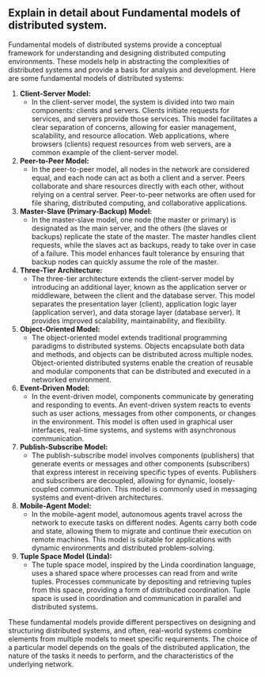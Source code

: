## Explain in detail about Fundamental models of distributed system.
Fundamental models of distributed systems provide a conceptual framework for understanding and designing distributed computing environments. These models help in abstracting the complexities of distributed systems and provide a basis for analysis and development. Here are some fundamental models of distributed systems:

1. **Client-Server Model:**
    - In the client-server model, the system is divided into two main components: clients and servers. Clients initiate requests for services, and servers provide those services. This model facilitates a clear separation of concerns, allowing for easier management, scalability, and resource allocation. Web applications, where browsers (clients) request resources from web servers, are a common example of the client-server model.
2. **Peer-to-Peer Model:**
    - In the peer-to-peer model, all nodes in the network are considered equal, and each node can act as both a client and a server. Peers collaborate and share resources directly with each other, without relying on a central server. Peer-to-peer networks are often used for file sharing, distributed computing, and collaborative applications.
3. **Master-Slave (Primary-Backup) Model:**
    - In the master-slave model, one node (the master or primary) is designated as the main server, and the others (the slaves or backups) replicate the state of the master. The master handles client requests, while the slaves act as backups, ready to take over in case of a failure. This model enhances fault tolerance by ensuring that backup nodes can quickly assume the role of the master.
4. **Three-Tier Architecture:**
    - The three-tier architecture extends the client-server model by introducing an additional layer, known as the application server or middleware, between the client and the database server. This model separates the presentation layer (client), application logic layer (application server), and data storage layer (database server). It provides improved scalability, maintainability, and flexibility.
5. **Object-Oriented Model:**
    - The object-oriented model extends traditional programming paradigms to distributed systems. Objects encapsulate both data and methods, and objects can be distributed across multiple nodes. Object-oriented distributed systems enable the creation of reusable and modular components that can be distributed and executed in a networked environment.
6. **Event-Driven Model:**
    - In the event-driven model, components communicate by generating and responding to events. An event-driven system reacts to events such as user actions, messages from other components, or changes in the environment. This model is often used in graphical user interfaces, real-time systems, and systems with asynchronous communication.
7. **Publish-Subscribe Model:**
    - The publish-subscribe model involves components (publishers) that generate events or messages and other components (subscribers) that express interest in receiving specific types of events. Publishers and subscribers are decoupled, allowing for dynamic, loosely-coupled communication. This model is commonly used in messaging systems and event-driven architectures.
8. **Mobile-Agent Model:**
    - In the mobile-agent model, autonomous agents travel across the network to execute tasks on different nodes. Agents carry both code and state, allowing them to migrate and continue their execution on remote machines. This model is suitable for applications with dynamic environments and distributed problem-solving.
9. **Tuple Space Model (Linda):**
    - The tuple space model, inspired by the Linda coordination language, uses a shared space where processes can read from and write tuples. Processes communicate by depositing and retrieving tuples from this space, providing a form of distributed coordination. Tuple space is used in coordination and communication in parallel and distributed systems.

These fundamental models provide different perspectives on designing and structuring distributed systems, and often, real-world systems combine elements from multiple models to meet specific requirements. The choice of a particular model depends on the goals of the distributed application, the nature of the tasks it needs to perform, and the characteristics of the underlying network.


